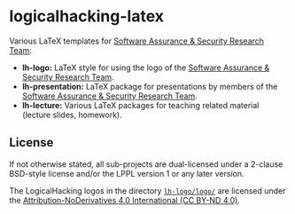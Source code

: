 # logicalhacking-latex
Various LaTeX templates for [Software Assurance & Security Research 
Team](https://logicalhacking.com):

* **lh-logo:** LaTeX style for using the logo of the [Software Assurance 
               & Security Research Team](https://logicalhacking.com).
* **lh-presentation:** LaTeX package for presentations by members of the 
               [Software Assurance & Security Research Team](https://logicalhacking.com).
* **lh-lecture:** Various LaTeX packages for teaching related material (lecture slides, 
               homework).

## License
If not otherwise stated, all sub-projects are dual-licensed under a
2-clause BSD-style license and/or the LPPL version 1 or any later 
version. 

The LogicalHacking logos in the directory [`lh-logo/logo/`](lh-logo/logo/) are licensed under the
[Attribution-NoDerivatives 4.0 International (CC BY-ND 4.0)](https://creativecommons.org/licenses/by-nd/4.0/).

